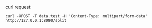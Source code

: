 
curl request:

~~~
curl -XPOST -T data.test -H 'Content-Type: multipart/form-data' http://127.0.0.1:8080/split
~~~
